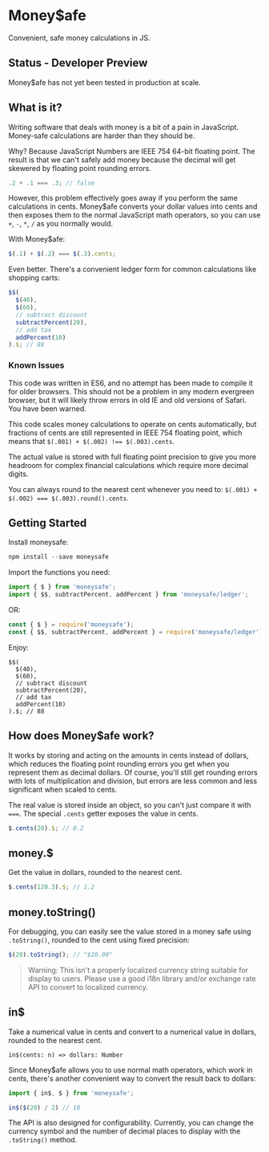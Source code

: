 # Money$afe

Convenient, safe money calculations in JS.

## Status - Developer Preview

Money$afe has not yet been tested in production at scale.

## What is it?

Writing software that deals with money is a bit of a pain in JavaScript. Money-safe calculations are harder than they should be.

Why? Because JavaScript Numbers are IEEE 754 64-bit floating point. The result is that we can't safely add money because the decimal will get skewered by floating point rounding errors.

```js
.2 + .1 === .3; // false
```
However, this problem effectively goes away if you perform the same calculations in cents. Money$afe converts your dollar values into cents and then exposes them to the normal JavaScript math operators, so you can use `+`, `-`, `*`, `/` as you normally would.

With Money$afe:

```js
$(.1) + $(.2) === $(.3).cents;
```

Even better. There's a convenient ledger form for common calculations like shopping carts:

```js
$$(
  $(40),
  $(60),
  // subtract discount
  subtractPercent(20),
  // add tax
  addPercent(10)
).$; // 88
```

### Known Issues

This code was written in ES6, and no attempt has been made to compile it for older browsers. This should not be a problem in any modern evergreen browser, but it will likely throw errors in old IE and old versions of Safari. You have been warned.

This code scales money calculations to operate on cents automatically, but fractions of cents are still represented in IEEE 754 floating point, which means that `$(.001) + $(.002) !== $(.003).cents`.

The actual value is stored with full floating point precision to give you more headroom for complex financial calculations which require more decimal digits.

You can always round to the nearest cent whenever you need to: `$(.001) + $(.002) === $(.003).round().cents`.


## Getting Started

Install moneysafe:

```js
npm install --save moneysafe
```

Import the functions you need:

```js
import { $ } from 'moneysafe';
import { $$, subtractPercent, addPercent } from 'moneysafe/ledger';
```

OR:

```js
const { $ } = require('moneysafe');
const { $$, subtractPercent, addPercent } = require('moneysafe/ledger');
```

Enjoy:

```
$$(
  $(40),
  $(60),
  // subtract discount
  subtractPercent(20),
  // add tax
  addPercent(10)
).$; // 88
```

## How does Money$afe work?

It works by storing and acting on the amounts in cents instead of dollars, which reduces the floating point rounding errors you get when you represent them as decimal dollars. Of course, you'll still get rounding errors with lots of multiplication and division, but errors are less common and less significant when scaled to cents.

The real value is stored inside an object, so you can't just compare it with `===`. The special `.cents` getter exposes the value in cents.

```js
$.cents(20).$; // 0.2
```

## money.$

Get the value in dollars, rounded to the nearest cent.

```js
$.cents(120.3).$; // 1.2
```


## money.toString()

For debugging, you can easily see the value stored in a money safe using `.toString()`, rounded to the cent using fixed precision:

```js
$(20).toString(); // "$20.00"
```

> Warning: This isn't a properly localized currency string suitable for display to users. Please use a good i18n library and/or exchange rate API to convert to localized currency.


## in$

Take a numerical value in cents and convert to a numerical value in dollars, rounded to the nearest cent.

```$
in$(cents: n) => dollars: Number
```

Since Money$afe allows you to use normal math operators, which work in cents, there's another convenient way to convert the result back to dollars:

```js
import { in$, $ } from 'moneysafe';

in$($(20) / 2) // 10
```

The API is also designed for configurability. Currently, you can change the currency symbol and the number of decimal places to display with the `.toString()` method.
